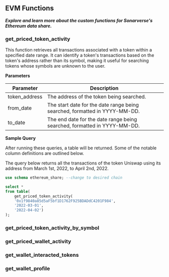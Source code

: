 ## EVM Functions

***Explore and learn more about the custom functions for Sonarverse's Ethereum data share.***

### get_priced_token_activity

This function retrieves all transactions associated with a token within a specified date range. It can identify a token's transactions based on the token's address rather than its symbol, making it useful for searching tokens whose symbols are unknown to the user.

**Parameters**

| Parameter | Description |
| ----------- | ----------- |
| token_address | The address of the token being searched. |
| from_date | The start date for the date range being searched, formatted in YYYY-MM-DD. |
| to_date | The end date for the date range being searched, formatted in YYYY-MM-DD. |

**Sample Query**

After running these queries, a table will be returned. Some of the notable column definitions are outlined below.

The query below returns all the transactions of the token Uniswap using its address from March 1st, 2022, to April 2nd, 2022.

```sql
use schema ethereum_share; --change to desired chain

select *
from table(
    get_priced_token_activity(
    '0x1f9840a85d5aF5bf1D1762F925BDADdC4201F984',
    '2022-03-01',
    '2022-04-02')
);
```

### get_priced_token_activity_by_symbol

### get_priced_wallet_activity

### get_wallet_interacted_tokens

### get_wallet_profile